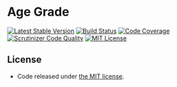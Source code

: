 # Age Grade

[![Latest Stable Version](https://img.shields.io/packagist/v/runalyze/common.svg)](https://packagist.org/packages/runalyze/common)
[![Build Status](https://travis-ci.org/Runalyze/common.svg?branch=master)](https://travis-ci.org/Runalyze/common)
[![Code Coverage](https://scrutinizer-ci.com/g/Runalyze/common/badges/coverage.png?b=master)](https://scrutinizer-ci.com/g/Runalyze/common/?branch=master)
[![Scrutinizer Code Quality](https://scrutinizer-ci.com/g/Runalyze/common/badges/quality-score.png?b=master)](https://scrutinizer-ci.com/g/Runalyze/common/?branch=master)
[![MIT License](https://img.shields.io/github/license/twbs/bootlint.svg)](https://github.com/Runalyze/common/blob/master/LICENSE)





## License

 * Code released under [the MIT license](LICENSE).
